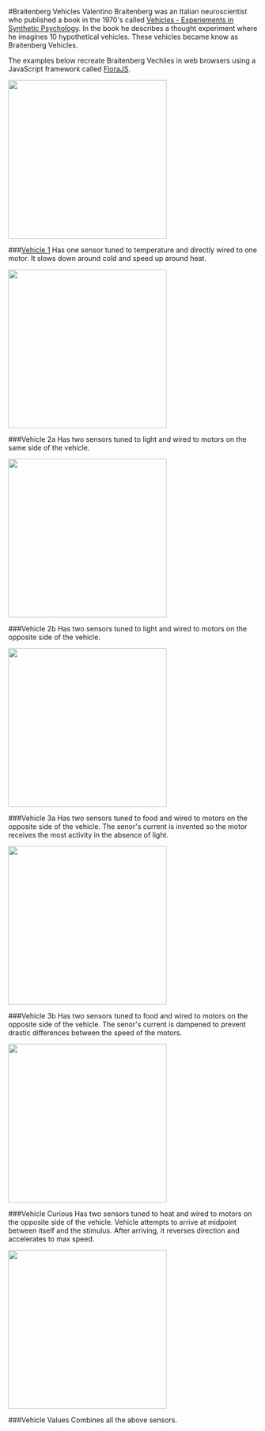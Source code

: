 #Braitenberg Vehicles
Valentino Braitenberg was an Italian neuroscientist who published a book in the 1970's called [Vehicles - Experiements in Synthetic Psychology](http://www.amazon.com/Vehicles-Experiments-Psychology-Valentino-Braitenberg/dp/0262521121). In the book he describes a thought experiment where he imagines 10 hypothetical vehicles. These vehicles became know as Braitenberg Vehicles.

The examples below recreate Braitenberg Vechiles in web browsers using a JavaScript framework called [FloraJS](https://github.com/vinceallenvince/FloraJS).


<a href='http://vinceallenvince.github.io/Braitenberg-Vehicles/vehicle-1.html'><img src='http://vinceallenvince.github.io/Braitenberg-Vehicles/images/alive.jpg' width='320' height='320'></a>

###[Vehicle 1](http://vinceallenvince.github.io/Braitenberg-Vehicles/vehicle-1.html)
Has one sensor tuned to temperature and directly wired to one motor. It slows down around cold and speed up around heat.


<a href='http://vinceallenvince.github.io/Braitenberg-Vehicles/vehicle-2a.html'><img src='http://vinceallenvince.github.io/Braitenberg-Vehicles/images/coward.jpg' width='320' height='320'></a>

###Vehicle 2a
Has two sensors tuned to light and wired to motors on the same side of the vehicle.


<a href='http://vinceallenvince.github.io/Braitenberg-Vehicles/vehicle-2b.html'><img src='http://vinceallenvince.github.io/Braitenberg-Vehicles/images/aggro.jpg' width='320' height='320'></a>

###Vehicle 2b
Has two sensors tuned to light and wired to motors on the opposite side of the vehicle.


<a href='http://vinceallenvince.github.io/Braitenberg-Vehicles/vehicle-3a.html'><img src='http://vinceallenvince.github.io/Braitenberg-Vehicles/images/loves.jpg' width='320' height='320'></a>

###Vehicle 3a
Has two sensors tuned to food and wired to motors on the opposite side of the vehicle. The senor's current is invented so the motor receives the most activity in the absence of light.


<a href='http://vinceallenvince.github.io/Braitenberg-Vehicles/vehicle-3b.html'><img src='http://vinceallenvince.github.io/Braitenberg-Vehicles/images/explorer.jpg' width='320' height='320'></a>

###Vehicle 3b
Has two sensors tuned to food and wired to motors on the opposite side of the vehicle. The senor's current is dampened to prevent drastic differences between the speed of the motors.


<a href='http://vinceallenvince.github.io/Braitenberg-Vehicles/vehicle-4a.html'><img src='http://vinceallenvince.github.io/Braitenberg-Vehicles/images/curious.jpg' width='320' height='320'></a>

###Vehicle Curious
Has two sensors tuned to heat and wired to motors on the opposite side of the vehicle. Vehicle attempts to arrive at midpoint between itself and the stimulus. After arriving, it reverses direction and accelerates to max speed.


<a href='http://vinceallenvince.github.io/Braitenberg-Vehicles/vehicle-4b.html'><img src='http://vinceallenvince.github.io/Braitenberg-Vehicles/images/values.jpg' width='320' height='320'></a>

###Vehicle Values
Combines all the above sensors.